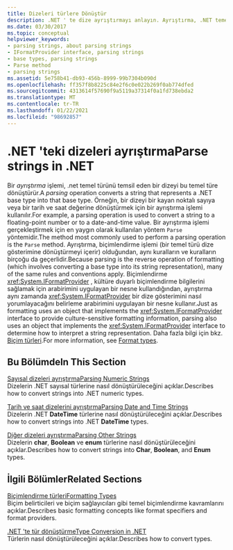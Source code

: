 ```yaml
---
title: Dizeleri türlere Dönüştür
description: .NET ' te dize ayrıştırmayı anlayın. Ayrıştırma, .NET temel türünü temsil eden bir dizeyi bu temel türe dönüştürür. Ayrıştırma, biçimlendirme için ters işlemdir.
ms.date: 03/30/2017
ms.topic: conceptual
helpviewer_keywords:
- parsing strings, about parsing strings
- IFormatProvider interface, parsing strings
- base types, parsing strings
- Parse method
- parsing strings
ms.assetid: 5e758b41-db93-456b-8999-99b7304b090d
ms.openlocfilehash: ff357f8b8225c84e2f6c0e022b269f0ab774dfed
ms.sourcegitcommit: 4313614f57690f9a5119a37314f0a1fd738ebda2
ms.translationtype: MT
ms.contentlocale: tr-TR
ms.lasthandoff: 01/22/2021
ms.locfileid: "98692857"
---
```

# <a name="parse-strings-in-net"></a><span data-ttu-id="9b11f-105">.NET 'teki dizeleri ayrıştırma</span><span class="sxs-lookup"><span data-stu-id="9b11f-105">Parse strings in .NET</span></span>

<span data-ttu-id="9b11f-106">Bir *ayrıştırma* işlemi, .net temel türünü temsil eden bir dizeyi bu temel türe dönüştürür.</span><span class="sxs-lookup"><span data-stu-id="9b11f-106">A *parsing* operation converts a string that represents a .NET base type into that base type.</span></span> <span data-ttu-id="9b11f-107">Örneğin, bir dizeyi bir kayan noktalı sayıya veya bir tarih ve saat değerine dönüştürmek için bir ayrıştırma işlemi kullanılır.</span><span class="sxs-lookup"><span data-stu-id="9b11f-107">For example, a parsing operation is used to convert a string to a floating-point number or to a date-and-time value.</span></span> <span data-ttu-id="9b11f-108">Bir ayrıştırma işlemi gerçekleştirmek için en yaygın olarak kullanılan yöntem `Parse` yöntemidir.</span><span class="sxs-lookup"><span data-stu-id="9b11f-108">The method most commonly used to perform a parsing operation is the `Parse` method.</span></span> <span data-ttu-id="9b11f-109">Ayrıştırma, biçimlendirme işlemi (bir temel türü dize gösterimine dönüştürmeyi içerir) olduğundan, aynı kuralların ve kuralların birçoğu da geçerlidir.</span><span class="sxs-lookup"><span data-stu-id="9b11f-109">Because parsing is the reverse operation of formatting (which involves converting a base type into its string representation), many of the same rules and conventions apply.</span></span> <span data-ttu-id="9b11f-110">Biçimlendirme <xref:System.IFormatProvider> , kültüre duyarlı biçimlendirme bilgilerini sağlamak için arabirimini uygulayan bir nesne kullandığından, ayrıştırma aynı zamanda <xref:System.IFormatProvider> bir dize gösterimini nasıl yorumlayacağını belirleme arabirimini uygulayan bir nesne kullanır.</span><span class="sxs-lookup"><span data-stu-id="9b11f-110">Just as formatting uses an object that implements the <xref:System.IFormatProvider> interface to provide culture-sensitive formatting information, parsing also uses an object that implements the <xref:System.IFormatProvider> interface to determine how to interpret a string representation.</span></span> <span data-ttu-id="9b11f-111">Daha fazla bilgi için bkz. [Biçim türleri](formatting-types.md).</span><span class="sxs-lookup"><span data-stu-id="9b11f-111">For more information, see [Format types](formatting-types.md).</span></span>

## <a name="in-this-section"></a><span data-ttu-id="9b11f-112">Bu Bölümde</span><span class="sxs-lookup"><span data-stu-id="9b11f-112">In This Section</span></span>

 <span data-ttu-id="9b11f-113">[Sayısal dizeleri ayrıştırma](parsing-numeric.md)</span><span class="sxs-lookup"><span data-stu-id="9b11f-113">[Parsing Numeric Strings](parsing-numeric.md)</span></span>\
 <span data-ttu-id="9b11f-114">Dizelerin .NET sayısal türlerine nasıl dönüştürüleceğini açıklar.</span><span class="sxs-lookup"><span data-stu-id="9b11f-114">Describes how to convert strings into .NET numeric types.</span></span>

 <span data-ttu-id="9b11f-115">[Tarih ve saat dizelerini ayrıştırma](parsing-datetime.md)</span><span class="sxs-lookup"><span data-stu-id="9b11f-115">[Parsing Date and Time Strings](parsing-datetime.md)</span></span>\
 <span data-ttu-id="9b11f-116">Dizelerin .NET **DateTime** türlerine nasıl dönüştürüleceğini açıklar.</span><span class="sxs-lookup"><span data-stu-id="9b11f-116">Describes how to convert strings into .NET **DateTime** types.</span></span>

 <span data-ttu-id="9b11f-117">[Diğer dizeleri ayrıştırma](parsing-other.md)</span><span class="sxs-lookup"><span data-stu-id="9b11f-117">[Parsing Other Strings](parsing-other.md)</span></span>\
 <span data-ttu-id="9b11f-118">Dizelerin **char**, **Boolean** ve **enum** türlerine nasıl dönüştürüleceğini açıklar.</span><span class="sxs-lookup"><span data-stu-id="9b11f-118">Describes how to convert strings into **Char**, **Boolean**, and **Enum** types.</span></span>

## <a name="related-sections"></a><span data-ttu-id="9b11f-119">İlgili Bölümler</span><span class="sxs-lookup"><span data-stu-id="9b11f-119">Related Sections</span></span>

 <span data-ttu-id="9b11f-120">[Biçimlendirme türleri](formatting-types.md)</span><span class="sxs-lookup"><span data-stu-id="9b11f-120">[Formatting Types](formatting-types.md)</span></span>\
 <span data-ttu-id="9b11f-121">Biçim belirticileri ve biçim sağlayıcıları gibi temel biçimlendirme kavramlarını açıklar.</span><span class="sxs-lookup"><span data-stu-id="9b11f-121">Describes basic formatting concepts like format specifiers and format providers.</span></span>

 <span data-ttu-id="9b11f-122">[.NET 'te tür dönüştürme](type-conversion.md)</span><span class="sxs-lookup"><span data-stu-id="9b11f-122">[Type Conversion in .NET](type-conversion.md)</span></span>\
 <span data-ttu-id="9b11f-123">Türlerin nasıl dönüştürüleceğini açıklar.</span><span class="sxs-lookup"><span data-stu-id="9b11f-123">Describes how to convert types.</span></span>
